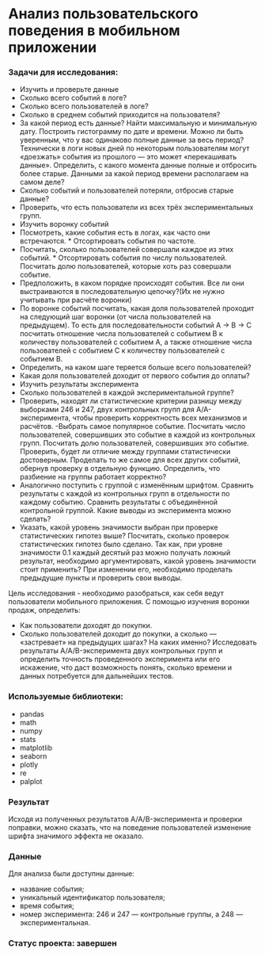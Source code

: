 # Анализ пользовательского поведения в мобильном приложении

### Задачи для исследования:
- Изучить и проверьте данные
- Сколько всего событий в логе?
- Сколько всего пользователей в логе?
- Сколько в среднем событий приходится на пользователя?
- За какой период есть данные? Найти максимальную и минимальную дату. Построить гистограмму по дате и времени. Можно ли быть уверенным, что у вас одинаково полные данные за весь период? Технически в логи новых дней по некоторым пользователям могут «доезжать» события из прошлого — это может «перекашивать данные». Определить, с какого момента данные полные и отбросить более старые. Данными за какой период времени располагаем на самом деле?
- Сколько событий и пользователей потеряли, отбросив старые данные?
- Проверить, что есть пользователи из всех трёх экспериментальных групп.
- Изучить воронку событий
- Посмотреть, какие события есть в логах, как часто они встречаются. * Отсортировать события по частоте.
- Посчитать, сколько пользователей совершали каждое из этих событий. * Отсортировать события по числу пользователей. Посчитать долю пользователей, которые хоть раз совершали событие.
- Предположить, в каком порядке происходят события. Все ли они выстраиваются в последовательную цепочку?(Их не нужно учитывать при расчёте воронки)
- По воронке событий посчитать, какая доля пользователей проходит на следующий шаг воронки (от числа пользователей на предыдущем). То есть для последовательности событий A → B → C посчитать отношение числа пользователей с событием B к количеству пользователей с событием A, а также отношение числа пользователей с событием C к количеству пользователей с событием B.
- Определить, на каком шаге теряется больше всего пользователей?
- Какая доля пользователей доходит от первого события до оплаты?
- Изучить результаты эксперимента
- Сколько пользователей в каждой экспериментальной группе?
- Проверить, находят ли статистические критерии разницу между выборками 246 и 247, двух контрольных групп для А/А-эксперимента, чтобы проверить корректность всех механизмов и расчётов.
-Выбрать самое популярное событие. Посчитать число пользователей, совершивших это событие в каждой из контрольных групп. Посчитать долю пользователей, совершивших это событие. Проверить, будет ли отличие между группами статистически достоверным. Проделать то же самое для всех других событий, обернув проверку в отдельную функцию. Определить, что разбиение на группы работает корректно?
- Аналогично поступить с группой с изменённым шрифтом. Сравнить результаты с каждой из контрольных групп в отдельности по каждому событию. Сравнить результаты с объединённой контрольной группой. Какие выводы из эксперимента можно сделать?
- Указать, какой уровень значимости выбран при проверке статистических гипотез выше? Посчитать, сколько проверок статистических гипотез было сделано. Так как, при уровне значимости 0.1 каждый десятый раз можно получать ложный результат, необходимо аргументировать, какой уровень значимости стоит применить? При изменении его, необходимо проделать предыдущие пункты и проверить свои выводы.

Цель исследования - необходимо разобраться, как себя ведут пользователи мобильного приложения.
С помощью изучения воронки продаж, определить:
   * Как пользователи доходят до покупки.
   * Сколько пользователей доходит до покупки, а сколько — «застревает» на предыдущих шагах? На каких именно?
    Исследовать результаты A/A/B-эксперимента двух контрольных групп и определить точность проведенного эксперимента или его искажение, что даст возможность понять, сколько времени и данных потребуется для дальнейших тестов.
   
### Используемые библиотеки:
- pandas
- math
- numpy
- stats
- matplotlib
- seaborn
- plotly
- re
- palplot

### Результат
Исходя из полученных результатов A/A/B-эксперимента и проверки поправки, можно сказать, что на поведение пользователей изменение шрифта значимого эффекта не оказало.

### Данные
Для анализа были доступны данные:
- название события;
- уникальный идентификатор пользователя;
- время события;
- номер эксперимента: 246 и 247 — контрольные группы, а 248 — экспериментальная.
### Статус проекта: завершен
